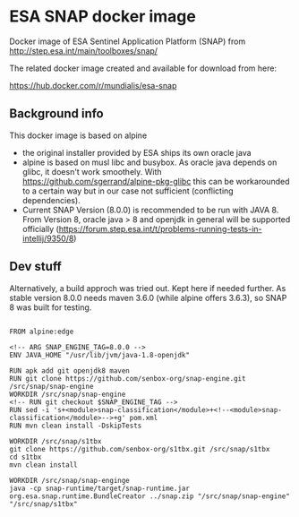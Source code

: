 # ESA SNAP docker image

Docker image of ESA Sentinel Application Platform (SNAP) from http://step.esa.int/main/toolboxes/snap/

The related docker image created and available for download from here:

https://hub.docker.com/r/mundialis/esa-snap

## Background info

This docker image is based on alpine

* the original installer provided by ESA ships its own oracle java
* alpine is based on musl libc and busybox. As oracle java depends on glibc, it
  doesn't work smoothely. With https://github.com/sgerrand/alpine-pkg-glibc this
  can be workarounded to a certain way but in our case not sufficient (conflicting dependencies).
* Current SNAP Version (8.0.0) is recommended to be run with JAVA 8.
  From Version 8, oracle java > 8 and openjdk in general will be supported officially (https://forum.step.esa.int/t/problems-running-tests-in-intellij/9350/8)


## Dev stuff

Alternatively, a build approch was tried out. Kept here if needed further.
As stable version 8.0.0 needs maven 3.6.0 (while alpine offers 3.6.3), so SNAP 8 was built for testing.

```

FROM alpine:edge

<!-- ARG SNAP_ENGINE_TAG=8.0.0 -->
ENV JAVA_HOME "/usr/lib/jvm/java-1.8-openjdk"

RUN apk add git openjdk8 maven
RUN git clone https://github.com/senbox-org/snap-engine.git /src/snap/snap-engine
WORKDIR /src/snap/snap-engine
<!-- RUN git checkout $SNAP_ENGINE_TAG -->
RUN sed -i 's+<module>snap-classification</module>+<!--<module>snap-classification</module>-->+g' pom.xml
RUN mvn clean install -DskipTests

WORKDIR /src/snap/s1tbx
git clone https://github.com/senbox-org/s1tbx.git /src/snap/s1tbx
cd s1tbx
mvn clean install

WORKDIR /src/snap/snap-enginge
java -cp snap-runtime/target/snap-runtime.jar org.esa.snap.runtime.BundleCreator ../snap.zip "/src/snap/snap-engine" "/src/snap/s1tbx"

```
